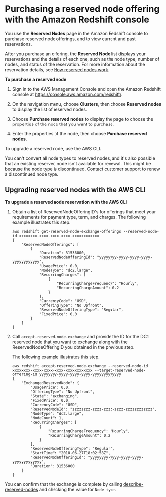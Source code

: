 # Purchasing a reserved node offering with the Amazon Redshift console<a name="purchase-reserved-node-offering-console"></a>

You use the **Reserved Nodes** page in the Amazon Redshift console to purchase reserved node offerings, and to view current and past reservations\. 

After you purchase an offering, the **Reserved Node** list displays your reservations and the details of each one, such as the node type, number of nodes, and status of the reservation\. For more information about the reservation details, see [How reserved nodes work](purchase-reserved-node-instance.md#how-reserved-nodes-work)\. 

**To purchase a reserved node**

1. Sign in to the AWS Management Console and open the Amazon Redshift console at [https://console\.aws\.amazon\.com/redshift/](https://console.aws.amazon.com/redshift/)\.

1. On the navigation menu, choose **Clusters**, then choose **Reserved nodes** to display the list of reserved nodes\. 

1. Choose **Purchase reserved nodes** to display the page to choose the properties of the node that you want to purchase\.

1. Enter the properties of the node, then choose **Purchase reserved nodes**\. 

To upgrade a reserved node, use  the AWS CLI\.

You can't convert all node types to reserved nodes, and it's also possible that an existing reserved node isn't available for renewal\. This might be because the node type is discontinued\. Contact customer support to renew a discontinued node type\.

## Upgrading reserved nodes with the AWS CLI<a name="reserved-node-upgrade-cli"></a><a name="upgrade-reserved-nodes-cli"></a>

**To upgrade a reserved node reservation with the AWS CLI**

1. Obtain a list of ReservedNodeOfferingID's for offerings that meet your requirements for payment type, term, and charges\. The following example illustrates this step\. 

   ```
   aws redshift get-reserved-node-exchange-offerings --reserved-node-id xxxxxxxx-xxxx-xxxx-xxxx-xxxxxxxxxxxx
   {
       "ReservedNodeOfferings": [
           {
               "Duration": 31536000,
               "ReservedNodeOfferingId": "yyyyyyyy-yyyy-yyyy-yyyy-yyyyyyyyyyyy",
               "UsagePrice": 0.0,
               "NodeType": "dc2.large",
               "RecurringCharges": [
                   {
                       "RecurringChargeFrequency": "Hourly",
                       "RecurringChargeAmount": 0.2
                   }
               ],
               "CurrencyCode": "USD",
               "OfferingType": "No Upfront",
               "ReservedNodeOfferingType": "Regular",
               "FixedPrice": 0.0
           }
       ]
   }
   ```

1. Call `accept-reserved-node-exchange` and provide the ID for the DC1 reserved node that you want to exchange along with the ReservedNodeOfferingID you obtained in the previous step\.

   The following example illustrates this step\.

   ```
   aws redshift accept-reserved-node-exchange --reserved-node-id xxxxxxxx-xxxx-xxxx-xxxx-xxxxxxxxxxxx --target-reserved-node-offering-id yyyyyyyy-yyyy-yyyy-yyyy-yyyyyyyyyyyyy
   {
       "ExchangedReservedNode": {
           "UsagePrice": 0.0,
           "OfferingType": "No Upfront",
           "State": "exchanging",
           "FixedPrice": 0.0,
           "CurrencyCode": "USD",
           "ReservedNodeId": "zzzzzzzz-zzzz-zzzz-zzzz-zzzzzzzzzzzz",
           "NodeType": "dc2.large",
           "NodeCount": 1,
           "RecurringCharges": [
               {
                   "RecurringChargeFrequency": "Hourly",
                   "RecurringChargeAmount": 0.2
               }
           ],
           "ReservedNodeOfferingType": "Regular",
           "StartTime": "2018-06-27T18:02:58Z",
           "ReservedNodeOfferingId": "yyyyyyyy-yyyy-yyyy-yyyy-yyyyyyyyyyyyy",
           "Duration": 31536000
       }
   }
   ```

You can confirm that the exchange is complete by calling [describe\-reserved\-nodes](https://docs.aws.amazon.com/cli/latest/reference/redshift/describe-reserved-nodes.html) and checking the value for `Node type`\. 